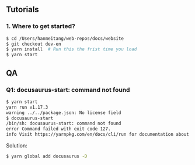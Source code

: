 ## Tutorials

### 1. Where to get started?
```bash
$ cd /Users/hanmeitang/web-repos/docs/website
$ git checkout dev-en
$ yarn install  # Run this the frist time you load
$ yarn start
```

## QA

### Q1: docusaurus-start: command not found

```bash
$ yarn start
yarn run v1.17.3
warning ../../package.json: No license field
$ docusaurus-start
/bin/sh: docusaurus-start: command not found
error Command failed with exit code 127.
info Visit https://yarnpkg.com/en/docs/cli/run for documentation about this command.
```
Solution:
```bash
$ yarn global add docusaurus -D
```
